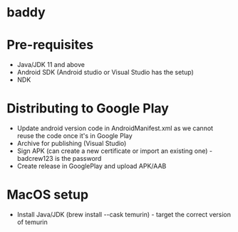 # baddy

# Pre-requisites
- Java/JDK 11 and above
- Android SDK (Android studio or Visual Studio has the setup)
- NDK

# Distributing to Google Play
- Update android version code in AndroidManifest.xml as we cannot reuse the code once it's in Google Play
- Archive for publishing (Visual Studio)
- Sign APK (can create a new certificate or import an existing one) - badcrew123 is the password
- Create release in GooglePlay and upload APK/AAB

# MacOS setup
- Install Java/JDK (brew install --cask temurin) - target the correct version of temurin
